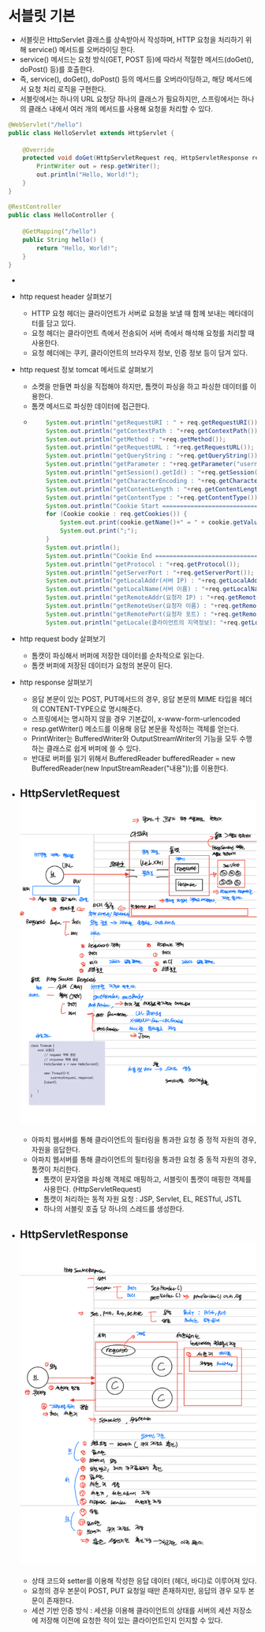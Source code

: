 # 서블릿 기본
- 서블릿은 HttpServlet 클래스를 상속받아서 작성하며, HTTP 요청을 처리하기 위해 service() 메서드를 오버라이딩 한다.
- service() 메서드는 요청 방식(GET, POST 등)에 따라서 적절한 메서드(doGet(), doPost() 등)를 호출한다.
- 즉, service(), doGet(), doPost() 등의 메서드를 오버라이딩하고, 해당 메서드에서 요청 처리 로직을 구현한다. 
- 서블릿에서는 하나의 URL 요청당 하나의 클래스가 필요하지만, 스프링에서는 하나의 클래스 내에서 여러 개의 메서드를 사용해 요청을 처리할 수 있다.

```java
@WebServlet("/hello")
public class HelloServlet extends HttpServlet {

    @Override
    protected void doGet(HttpServletRequest req, HttpServletResponse resp) throws ServletException, IOException {
        PrintWriter out = resp.getWriter();
        out.println("Hello, World!");
    }
}
```

```java
@RestController
public class HelloController {

    @GetMapping("/hello")
    public String hello() {
        return "Hello, World!";
    }
}
```

- 

- http request header 살펴보기
  - HTTP 요청 헤더는 클라이언트가 서버로 요청을 보낼 때 함께 보내는 메타데이터를 담고 있다.
  - 요청 헤더는 클라이언트 측에서 전송되어 서버 측에서 해석해 요청를 처리할 때 사용한다.
  - 요청 헤더에는 쿠키, 클라이언트의 브라우저 정보, 인증 정보 등이 담겨 있다.
- http request 정보 tomcat 메서드로 살펴보기
  - 소켓을 만들면 파싱을 직접해야 하지만, 톰캣이 파싱을 하고 파싱한 데이터를 이용한다.
  - 톰캣 메서드로 파싱한 데이터에 접근한다.
  - ```java
        System.out.println("getRequestURI : " + req.getRequestURI());
        System.out.println("getContextPath : "+req.getContextPath());
        System.out.println("getMethod : "+req.getMethod());
        System.out.println("getRequestURL : "+req.getRequestURL());
        System.out.println("getQueryString : "+req.getQueryString());
        System.out.println("getParameter : "+req.getParameter("username"));
        System.out.println("getSession().getId() : "+req.getSession().getId());
        System.out.println("getCharacterEncoding : "+req.getCharacterEncoding());
        System.out.println("getContentLength : "+req.getContentLength());
        System.out.println("getContentType : "+req.getContentType());
        System.out.println("Cookie Start ==============================");
        for (Cookie cookie : req.getCookies()) {
            System.out.print(cookie.getName()+" = " + cookie.getValue());
            System.out.print(";");
        }
        System.out.println();
        System.out.println("Cookie End ==============================");
        System.out.println("getProtocol : "+req.getProtocol());
        System.out.println("getServerPort : "+req.getServerPort());
        System.out.println("getLocalAddr(서버 IP) : "+req.getLocalAddr());
        System.out.println("getLocalName(서버 이름) : "+req.getLocalName());
        System.out.println("getRemoteAddr(요청자 IP) : "+req.getRemoteAddr());
        System.out.println("getRemoteUser(요청자 이름) : "+req.getRemoteUser());
        System.out.println("getRemotePort(요청자 포트) : "+req.getRemotePort());
        System.out.println("getLocale(클라이언트의 지역정보): "+req.getLocale());

- http request body 살펴보기
  - 톰캣이 파싱해서 버퍼에 저장한 데이터를 순차적으로 읽는다.
  - 톰캣 버퍼에 저장된 데이터가 요청의 본문이 된다.
- http response 살펴보기
  - 응답 본문이 있는 POST, PUT메서드의 경우, 응답 본문의 MIME 타입을 헤더의 CONTENT-TYPE으로 명시해준다.
  - 스프링에서는 명시하지 않을 경우 기본값이, x-www-form-urlencoded
  - resp.getWriter() 메소드를 이용해 응답 본문을 작성하는 객체를 얻는다.
  - PrintWriter는 BufferedWriter와 OutputStreamWriter의 기능을 모두 수행하는 클래스로 쉽게 버퍼에 쓸 수 있다.
  - 반대로 버퍼를 읽기 위해서 BufferedReader bufferedReader = new BufferedReader(new InputStreamReader("내용"));를 이용한다.

- ## HttpServletRequest ![img.png](img.png)
  - 아파치 웹서버를 통해 클라이언트의 필터링을 통과한 요청 중 정적 자원의 경우, 자원을 응답한다.
  - 아파치 웹서버를 통해 클라이언트의 필터링을 통과한 요청 중 동적 자원의 경우, 톰캣이 처리한다.
    - 톰캣이 문자열을 파싱해 객체로 매핑하고, 서블릿이 톰캣이 매핑한 객체를 사용한다. (HttpServletRequest) 
    - 톰캣이 처리하는 동적 자원 요청 : JSP, Servlet, EL, RESTful, JSTL
    - 하나의 서블릿 호출 당 하나의 스레드를 생성한다.
- ## HttpServletResponse ![img_1.png](img_1.png)
  - 상태 코드와 setter를 이용해 작성한 응답 데이터 (헤더, 바디)로 이루어져 있다.
  - 요청의 경우 본문이 POST, PUT 요청일 때만 존재하지만, 응답의 경우 모두 본문이 존재한다.
  - 세션 기반 인증 방식 : 세션을 이용해 클라이언트의 상태를 서버의 세션 저장소에 저장해 이전에 요청한 적이 있는 클라이언트인지 인지할 수 있다.